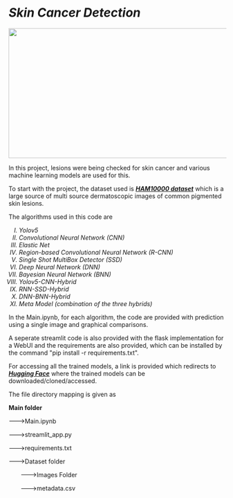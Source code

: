 <b><i><h1> Skin Cancer Detection </h1></i></b>
<img src ="https://miro.medium.com/v2/resize:fit:1400/1*XT9gM3y3rmm4kIOq3l8efw.jpeg" width="600" height="300">
<p>In this project, lesions were being checked for skin cancer and various machine learning models are used for this.</p>
To start with the project,
the dataset used is <i><b><a href= "https://dataverse.harvard.edu/dataset.xhtml?persistentId=doi:10.7910/DVN/DBW86T">HAM10000 dataset</a></b></i>
which is a large source of multi source dermatoscopic images of common pigmented skin lesions.
<p>The algorithms used in this code are <ol type="I"><i><li>Yolov5</li><li>Convolutional Neural Network (CNN)</li><li>Elastic Net</li><li>Region-based Convolutional Neural Network (R-CNN)</li><li>Single Shot MultiBox Detector (SSD)</li><li>Deep Neural Network (DNN)</li><li>Bayesian Neural Network (BNN)</li><li>Yolov5-CNN-Hybrid</li><li>RNN-SSD-Hybrid</li><li>DNN-BNN-Hybrid</li><li>Meta Model (combination of the three hybrids)</li></i></ol></p>

In the Main.ipynb, for each algorithm, the code are provided with prediction using a single image and graphical comparisons.

<p>A seperate streamlit code is also provided with the flask implementation for a WebUI and the requirements are also provided, which can be installed by the command "pip install -r requirements.txt".</p>

<p>For accessing all the trained models, a link is provided which redirects to <a href= "https://huggingface.co/AdityaHK/SkinDetect/tree/main"><b><i>Hugging Face</b></i></a> where the trained models can be downloaded/cloned/accessed.</p>
The file directory mapping is given as
  
<p><b>Main folder</b></p>
<p>--->Main.ipynb</p>
<p>--->streamlit_app.py</p>
<p>--->requirements.txt</p>
<p>--->Dataset folder</p>
<p>&nbsp &nbsp &nbsp &nbsp--->Images Folder</p>
<p>&nbsp &nbsp &nbsp &nbsp--->metadata.csv</p>
